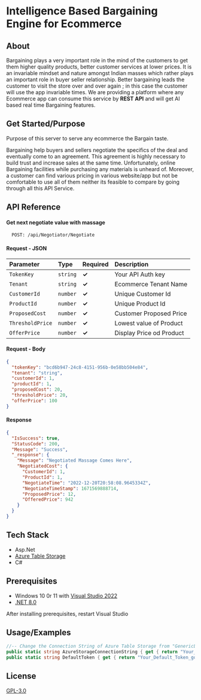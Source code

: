
# Intelligence Based Bargaining Engine for Ecommerce

## About

Bargaining plays a very important role in the mind of the customers to get them higher quality products, better customer services at lower prices. It is an invariable mindset and nature amongst Indian masses which rather plays an important role in buyer seller relationship. Better bargaining leads the customer to visit the store over and over again ; in this case the customer will use the app invariable times.
We are providing a platform where any Ecommerce app can consume this service by **REST API** and will get AI based real time Bargaining features. 


## Get Started/Purpose

Purpose of this server to serve any ecommerce the Bargain taste. 

Bargaining help buyers and sellers negotiate the specifics of the deal and eventually come to an agreement. This agreement is highly necessary to build trust and increase sales at the same time. Unfortunately, online Bargaining facilities while purchasing any materials is unheard of. Moreover, a customer can find various pricing in various website/app but not be comfortable to use all of them neither its feasible to compare by going through all this API Service.

## API Reference

#### Get next negotiate value with massage

```http
  POST: /api/Negotiator/Negotiate
```
#### Request - JSON

| Parameter | Type     |  Required  |Description |
| :-------- | :------- | :---------- |:--- |
| `TokenKey` | `string` | **✓**|Your API Auth key |
| `Tenant` | `string` |**✓** |Ecommerce Tenant Name |
| `CustomerId` | `number` |**✓** |Unique Customer Id |
| `ProductId` | `number` |**✓** |Unique Product Id |
| `ProposedCost` | `number` |**✓** |Customer Proposed Price |
| `ThresholdPrice` | `number` |**✓** |Lowest value of Product |
| `OfferPrice` | `number` |**✓** |Display Price od Product |


#### Request - Body
```json
{
  "tokenKey": "bcd6b947-24c8-4151-956b-0e58bb504e84",
  "tenant": "string",
  "customerId": 1,
  "productId": 1,
  "proposedCost": 20,
  "thresholdPrice": 20,
  "offerPrice": 100
}
```

#### Response 

```json
{
  "IsSuccess": true,
  "StatusCode": 200,
  "Message": "Success",
  "_response": {
    "Message": "Negotiated Massage Comes Here",
    "NegotiatedCost": {
      "CustomerId": 1,
      "ProductId": 1,
      "NegotiateTime": "2022-12-20T20:58:08.9645334Z",
      "NegotiateTimeStamp": 1671569888714,
      "ProposedPrice": 12,
      "OfferedPrice": 942
    }
  }
}
```

## Tech Stack

- Asp.Net
- [Azure Table Storage](https://learn.microsoft.com/en-us/azure/storage/tables/table-storage-overview)
- C#

## Prerequisites
- Windows 10 0r 11 with [Visual Studio 2022](https://visualstudio.microsoft.com/vs/)
- [.NET 8.0](https://dotnet.microsoft.com/en-us/download/dotnet/8.0)

After installing prerequisites, restart Visual Studio

## Usage/Examples
```csharp
//-- Change the Connection String of Azure Table Storage from "GenericLogic" class
public static string AzureStorageConnectionString { get { return "Your_Azure_Storage_Connection_String"; } }
public static string DefaultToken { get { return "Your_Default_Token_goes_here"; } }
```

## License

[GPL-3.0](https://choosealicense.com/licenses/gpl-3.0/)